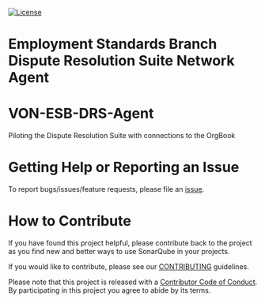 [![License](https://img.shields.io/badge/License-Apache%202.0-blue.svg)](LICENSE)
# Employment Standards Branch Dispute Resolution Suite Network Agent

# VON-ESB-DRS-Agent
Piloting the Dispute Resolution Suite with connections to the OrgBook

# Getting Help or Reporting an Issue
To report bugs/issues/feature requests, please file an [issue](../../issues).

# How to Contribute
If you have found this project helpful, please contribute back to the project as you find new and better ways to use SonarQube in your projects.

If you would like to contribute, please see our [CONTRIBUTING](./CONTRIBUTING.md) guidelines.

Please note that this project is released with a [Contributor Code of Conduct](./CODE_OF_CONDUCT.md). 
By participating in this project you agree to abide by its terms.
